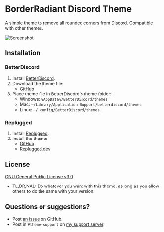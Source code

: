# BorderRadiant Discord Theme
A simple theme to remove all rounded corners from Discord. Compatible with other themes.

![Screenshot](https://user-images.githubusercontent.com/29710355/154522571-465fef61-ac30-4f77-b87a-5e8c33e501d7.png)

## Installation

### BetterDiscord
1. Install [BetterDiscord](https://betterdiscord.app/).
2. Download the theme file:
    - [GitHub](https://saltssaumure.github.io/misc-discord-themes/BorderRadiant/BorderRadiant.theme.css)
3. Place theme file in BetterDiscord's theme folder:
    - Windows: `%AppData%/BetterDiscord/themes`
    - Mac: `~/Library/Application Support/betterdiscord/themes`
    - Linux: `~/.config/BetterDiscord/themes`

### Replugged
1. Install [Replugged](https://replugged.dev/).
2. Install the theme:
    - [GitHub](https://github.com/Saltssaumure/misc-discord-themes/releases/latest)
    - [Replugged.dev](https://replugged.dev/install?identifier=Saltssaumure/borderradiant-discord-theme&source=github)

## License
[GNU General Public License v3.0](https://github.com/Saltssaumure/misc-discord-themes/blob/main/LICENSE)
- <span title="Too long; didn't read; not a lawyer">TL;DR;NAL</span>: Do whatever you want with this theme, as long as you allow others to do the same with your version.

## Questions or suggestions?
- Post [an issue](https://github.com/Saltssaumure/misc-discord-themes/issues) on GitHub.
- Post in `#theme-support` on [my support server](https://discord.gg/uy8nKQVatp).